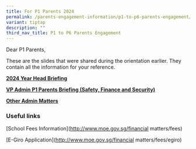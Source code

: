 ```yaml
---
title: For P1 Parents 2024
permalink: /parents-engagement-information/p1-to-p6-parents-engagement/permalink/
variant: tiptap
description: ""
third_nav_title: P1 to P6 Parents Engagement
---
```

<p>Dear P1 Parents,</p>
<p>These are the slides that were shared during the orientation earlier.
They contain all the information for your reference.</p>
<p><strong><a href="https://www.yuhuapri.moe.edu.sg/files/2024_Year_Head_Briefing___Preparing_for_P1.pdf" rel="noopener noreferrer nofollow" target="_blank"><u>2024 Year Head Briefing</u></a></strong>
</p>
<p><strong><a href="https://www.yuhuapri.moe.edu.sg/files/VPA_P1_Parent_Briefing_2024__Safety_Finance__Punctuality__FINAL.pdf" rel="noopener noreferrer nofollow" target="_blank"><u>VP Admin P1 Parents Briefing (Safety, Finance and Security)</u></a></strong>
</p>
<p><strong><a href="https://www.yuhuapri.moe.edu.sg/files/2024_Other_Admin_Matters.pdf" rel="noopener noreferrer nofollow" target="_blank"><u>Other Admin Matters</u></a></strong>
</p>
<h3>Useful links</h3>
<p>[School Fees Information](<a href="https://www.yuhuapri.moe.edu.sg/files/2024_Year_Head_Briefing___Preparing_for_P1.pdf" rel="noopener noreferrer nofollow" target="_blank">http://www.moe.gov.sg/financial</a> matters/fees)</p>
<p>[E-Giro Application](<a href="https://www.yuhuapri.moe.edu.sg/files/2024_Year_Head_Briefing___Preparing_for_P1.pdf" rel="noopener noreferrer nofollow" target="_blank">http://www.moe.gov.sg/financial</a> matters/fees/egiro)</p>
<p><a href="https://www.yuhuapri.moe.edu.sg/parents-engagement-information/forms-and-letters/" class="is-full" rel="noopener noreferrer nofollow" target="_blank"><br></a>
</p>